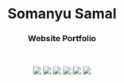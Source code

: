 <h1 align='center'><strong>Somanyu Samal</strong></h1>
<h3 align='center'><strong>Website Portfolio</strong></h3>
<br>

<p align='center'>
<img src="https://img.shields.io/badge/website-portfolio-orange">
<img src="https://img.shields.io/website?down_color=lightgrey&down_message=down&up_message=up&url=https%3A%2F%2Fsomanyu.github.io">
<img src="https://img.shields.io/github/languages/count/Somanyu/somanyu.github.io">
<img src="https://img.shields.io/github/repo-size/Somanyu/somanyu.github.io">
<img src="https://img.shields.io/mozilla-observatory/grade/github.com">
<img src="https://img.shields.io/github/followers/Somanyu?style=social">
</p>

